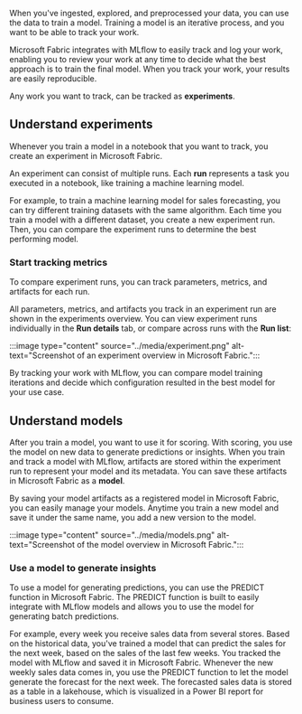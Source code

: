 When you've ingested, explored, and preprocessed your data, you can use the data to train a model. Training a model is an iterative process, and you want to be able to track your work.

Microsoft Fabric integrates with MLflow to easily track and log your work, enabling you to review your work at any time to decide what the best approach is to train the final model. When you track your work, your results are easily reproducible.

Any work you want to track, can be tracked as **experiments**.

## Understand experiments

Whenever you train a model in a notebook that you want to track, you create an experiment in Microsoft Fabric.

An experiment can consist of multiple runs. Each **run** represents a task you executed in a notebook, like training a machine learning model.

For example, to train a machine learning model for sales forecasting, you can try different training datasets with the same algorithm. Each time you train a model with a different dataset, you create a new experiment run. Then, you can compare the experiment runs to determine the best performing model.

### Start tracking metrics

To compare experiment runs, you can track parameters, metrics, and artifacts for each run.

All parameters, metrics, and artifacts you track in an experiment run are shown in the experiments overview. You can view experiment runs individually in the **Run details** tab, or compare across runs with the **Run list**:

:::image type="content" source="../media/experiment.png" alt-text="Screenshot of an experiment overview in Microsoft Fabric.":::

By tracking your work with MLflow, you can compare model training iterations and decide which configuration resulted in the best model for your use case.

## Understand models

After you train a model, you want to use it for scoring. With scoring, you use the model on new data to generate predictions or insights. When you train and track a model with MLflow, artifacts are stored within the experiment run to represent your model and its metadata. You can save these artifacts in Microsoft Fabric as a **model**.

By saving your model artifacts as a registered model in Microsoft Fabric, you can easily manage your models. Anytime you train a new model and save it under the same name, you add a new version to the model.

:::image type="content" source="../media/models.png" alt-text="Screenshot of the model overview in Microsoft Fabric.":::

### Use a model to generate insights

To use a model for generating predictions, you can use the PREDICT function in Microsoft Fabric. The PREDICT function is built to easily integrate with MLflow models and allows you to use the model for generating batch predictions.

For example, every week you receive sales data from several stores. Based on the historical data, you've trained a model that can predict the sales for the next week, based on the sales of the last few weeks. You tracked the model with MLflow and saved it in Microsoft Fabric. Whenever the new weekly sales data comes in, you use the PREDICT function to let the model generate the forecast for the next week. The forecasted sales data is stored as a table in a lakehouse, which is visualized in a Power BI report for business users to consume.

